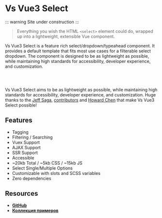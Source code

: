# Vs Vue3 Select
::: warning
Site under construction
:::

[//]: # (![Current Release]&#40;https://img.shields.io/github/release/sagalbot/vue-select.svg?style=flat-square&#41;)

[//]: # (![Release Date]&#40;https://img.shields.io/github/release-date/sagalbot/vue-select?style=flat-square&#41;)

[//]: # (![Bundle Size]&#40;https://flat.badgen.net/bundlephobia/min/vue-select&#41;)

[//]: # (![Monthly Downloads]&#40;https://img.shields.io/npm/dm/vue-select.svg?style=flat-square&#41;)

[//]: # (![Coverage Status]&#40;https://coveralls.io/repos/github/sagalbot/vue-select/badge.svg?branch=master&#41;)

[//]: # (![MIT License]&#40;https://img.shields.io/github/license/sagalbot/vue-select.svg?style=flat-square&#41;)

> Everything you wish the HTML `<select>` element could do, wrapped up into a
> lightweight, extensible Vue component.

Vs Vue3 Select is a feature rich select/dropdown/typeahead component. It provides a
default template that fits most use cases for a filterable select dropdown. The
component is designed to be as lightweight as possible, while maintaining high
standards for accessibility, developer experience, and customization.

<div style="max-width:25rem; margin: 0 auto; padding: 1rem 0;">
  <country-select />  
</div>

Vs Vue3 Select aims to be as lightweight as possible, while maintaining high
standards for accessibility, developer experience, and customization. Huge
thanks to the [Jeff Saga](https://github.com/sagalbot),
[contributors](https://github.com/sagalbot/vue-select/graphs/contributors)
and [Howard Chen](https://github.com/howard-tzw/vue3-select)
that make Vs Vue3 Select possible!

## Features

- Tagging
- Filtering / Searching
- Vuex Support
- AJAX Support
- SSR Support
- Accessible
- ~20kb Total / ~5kb CSS / ~15kb JS
- Select Single/Multiple Options
- Customizable with slots and SCSS variables
- Zero dependencies

## Resources

- **[GitHub](https://github.com/voral/vs-vue3-select)**
- **[Коллекция примеров](https://codepen.io/collection/aMPBbR)**
